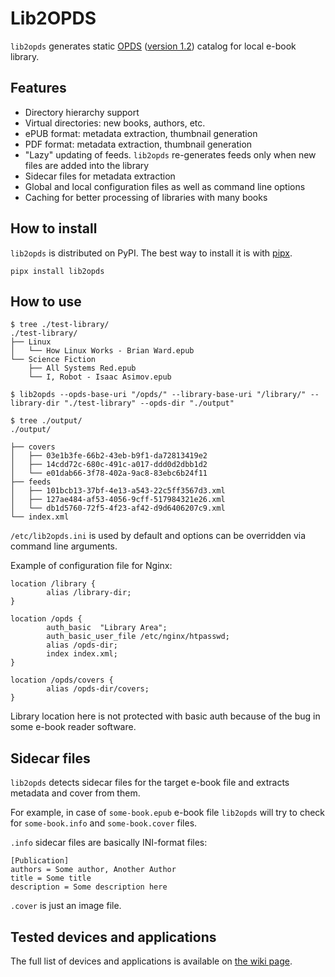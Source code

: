 # Lib2OPDS

`lib2opds` generates static [OPDS](https://opds.io/) ([version 1.2](https://specs.opds.io/opds-1.2)) catalog for local e-book library.

## Features

- Directory hierarchy support
- Virtual directories: new books, authors, etc.
- ePUB format: metadata extraction, thumbnail generation
- PDF format: metadata extraction, thumbnail generation
- "Lazy" updating of feeds. `lib2opds` re-generates feeds only when new files are added into the library
- Sidecar files for metadata extraction
- Global and local configuration files as well as command line options
- Caching for better processing of libraries with many books

## How to install

`lib2opds` is distributed on PyPI. The best way to install it is with [pipx](https://pipx.pypa.io).

```
pipx install lib2opds
```

## How to use

```
$ tree ./test-library/
./test-library/
├── Linux
│   └── How Linux Works - Brian Ward.epub
└── Science Fiction
    ├── All Systems Red.epub
    └── I, Robot - Isaac Asimov.epub

$ lib2opds --opds-base-uri "/opds/" --library-base-uri "/library/" --library-dir "./test-library" --opds-dir "./output"

$ tree ./output/
./output/

├── covers
│   ├── 03e1b3fe-66b2-43eb-b9f1-da72813419e2
│   ├── 14cdd72c-680c-491c-a017-ddd0d2dbb1d2
│   └── e01dab66-3f78-402a-9ac8-83ebc6b24f11
├── feeds
│   ├── 101bcb13-37bf-4e13-a543-22c5ff3567d3.xml
│   ├── 127ae484-af53-4056-9cff-517984321e26.xml
│   └── db1d5760-72f5-4f23-af42-d9d6406207c9.xml
└── index.xml
```

`/etc/lib2opds.ini` is used by default and options can be overridden via command line arguments.

Example of configuration file for Nginx:

```nginx
location /library {
        alias /library-dir;
}

location /opds {
        auth_basic  "Library Area";
        auth_basic_user_file /etc/nginx/htpasswd;
        alias /opds-dir;
        index index.xml;
}

location /opds/covers {
        alias /opds-dir/covers;
}
```

Library location here is not protected with basic auth because of the bug in some e-book reader software.

## Sidecar files

`lib2opds` detects sidecar files for the target e-book file and extracts metadata and cover from them.

For example, in case of `some-book.epub` e-book file `lib2opds` will try to check for `some-book.info` and `some-book.cover` files.

`.info` sidecar files are basically INI-format files:

```
[Publication]
authors = Some author, Another Author
title = Some title
description = Some description here
```

`.cover` is just an image file.

## Tested devices and applications

The full list of devices and applications is available on [the wiki page](https://github.com/oxdef/lib2opds/wiki/Tested-devices-and-applications).
